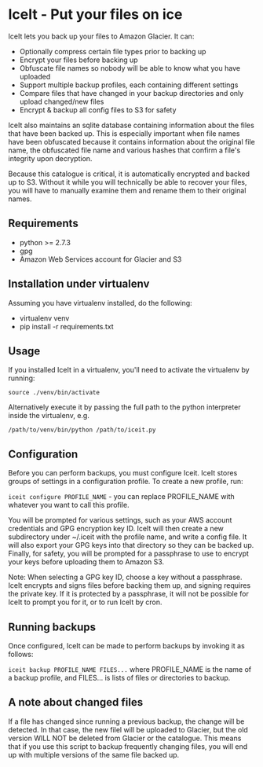 IceIt - Put your files on ice
=============================
IceIt lets you back up your files to Amazon Glacier. It can:

  * Optionally compress certain file types prior to backing up
  * Encrypt your files before backing up
  * Obfuscate file names so nobody will be able to know what you have uploaded
  * Support multiple backup profiles, each containing different settings
  * Compare files that have changed in your backup directories and only upload changed/new files
  * Encrypt & backup all config files to S3 for safety

IceIt also maintains an sqlite database containing information about the files that have been backed up. This
is especially important when file names have been obfuscated because it contains information about the original
file name, the obfuscated file name and various hashes that confirm a file's integrity upon decryption.

Because this catalogue is critical, it is automatically encrypted and backed up to S3. Without it while you will
technically be able to recover your files, you will have to manually examine them and rename them to their original
names.

Requirements
------------

  * python >= 2.7.3
  * gpg
  * Amazon Web Services account for Glacier and S3

Installation under virtualenv
-----------------------------
Assuming you have virtualenv installed, do the following:

  * virtualenv venv
  * pip install -r requirements.txt

Usage
-----
If you installed IceIt in a virtualenv, you'll need to activate the virtualenv by running:

`source ./venv/bin/activate`

Alternatively execute it by passing the full path to the python interpreter inside the virtualenv, e.g.

`/path/to/venv/bin/python /path/to/iceit.py`

Configuration
-------------
Before you can perform backups, you must configure Iceit. IceIt stores groups of settings in a configuration profile.
To create a new profile, run:

`iceit configure PROFILE_NAME` - you can replace PROFILE_NAME with whatever you want to call this profile.

You will be prompted for various settings, such as your AWS account credentials and GPG encryption key ID. IceIt
will then create a new subdirectory under ~/.iceit with the profile name, and write a config file. It will also
export your GPG keys into that directory so they can be backed up. Finally, for safety, you will be prompted for
a passphrase to use to encrypt your keys before uploading them to Amazon S3.

Note: When selecting a GPG key ID, choose a key without a passphrase. IceIt encrypts and signs files before backing
them up, and signing requires the private key. If it is protected by a passphrase, it will not be possible for
IceIt to prompt you for it, or to run IceIt by cron.

Running backups
---------------
Once configured, IceIt can be made to perform backups by invoking it as follows:

`iceit backup PROFILE_NAME FILES...` where PROFILE_NAME is the name of a backup profile, and FILES... is lists
of files or directories to backup.

A note about changed files
--------------------------
If a file has changed since running a previous backup, the change will be detected. In that case, the new filel will
be uploaded to Glacier, but the old version WILL NOT be deleted from Glacier or the catalogue. This means that if
you use this script to backup frequently changing files, you will end up with multiple versions of the same file
backed up.